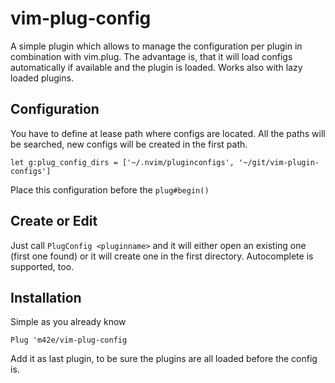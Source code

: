 # vim-plug-config

A simple plugin which allows to manage the configuration per plugin in combination with vim.plug.
The advantage is, that it will load configs automatically if available and the plugin is loaded. Works also with lazy loaded plugins.

## Configuration

You have to define at lease path where configs are located. All the paths will be searched, new configs will be created in the first path.

```vim
let g:plug_config_dirs = ['~/.nvim/pluginconfigs', '~/git/vim-plugin-configs']
```

Place this configuration before the `plug#begin()`

## Create or Edit

Just call `PlugConfig <pluginname>` and it will either open an existing one (first one found) or it will create one in the first directory. Autocomplete is supported, too.


## Installation

Simple as you already know

```
Plug 'm42e/vim-plug-config
```

Add it as last plugin, to be sure the plugins are all loaded before the config is.
